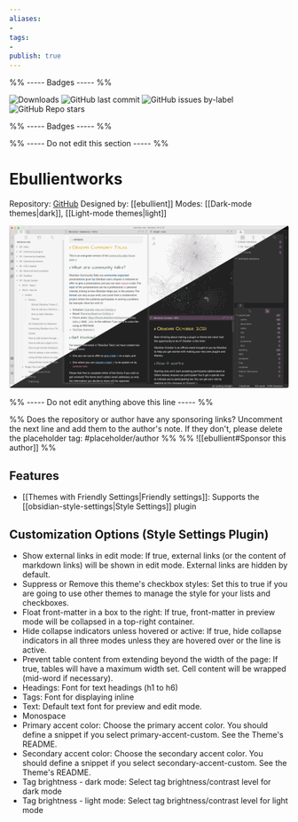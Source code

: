 ```yaml
---
aliases:
- 
tags: 
- 
publish: true
---
```


%% ----- Badges ----- %%

![Downloads](https://img.shields.io/badge/downloads-1498-573E7A?style=for-the-badge&logo=)
![GitHub last commit](https://img.shields.io/github/last-commit/ebullient/obsidian-theme-ebullientworks?color=573E7A&label=last%20update&logo=github&style=for-the-badge)
![GitHub issues by-label](https://img.shields.io/github/issues/ebullient/obsidian-theme-ebullientworks/help%20wanted?color=573E7A&logo=github&style=for-the-badge) 
![GitHub Repo stars](https://img.shields.io/github/stars/ebullient/obsidian-theme-ebullientworks?color=573E7A&logo=github&style=for-the-badge)

%% ----- Badges ----- %%

%% ----- Do not edit this section ----- %%

# Ebullientworks

Repository: [GitHub](https://github.com/ebullient/obsidian-theme-ebullientworks)
Designed by: [[ebullient]]
Modes: [[Dark-mode themes|dark]], [[Light-mode themes|light]]



![screenshot](https://github.com/ebullient/obsidian-theme-ebullientworks/raw/main/images/ebullientworks-theme.jpg)

%% ----- Do not edit anything above this line ----- %% 

%% Does the repository or author have any sponsoring links? Uncomment the next line and add them to the author's note. If they don't, please delete the placeholder tag: #placeholder/author %%
%% ![[ebullient#Sponsor this author]] %%


## Features

- [[Themes with Friendly Settings|Friendly settings]]: Supports the [[obsidian-style-settings|Style Settings]] plugin

## Customization Options (Style Settings Plugin) 
- Show external links in edit mode: If true, external links (or the content of markdown links) will be shown in edit mode. External links are hidden by default.
- Suppress or Remove this theme's checkbox styles: Set this to true if you are going to use other themes to manage the style for your lists and checkboxes.
- Float front-matter in a box to the right: If true, front-matter in preview mode will be collapsed in a top-right container.
- Hide collapse indicators unless hovered or active: If true, hide collapse indicators in all three modes unless they are hovered over or the line is active.
- Prevent table content from extending beyond the width of the page: If true, tables will have a maximum width set. Cell content will be wrapped (mid-word if necessary).
- Headings: Font for text headings (h1 to h6)
- Tags: Font for displaying inline
- Text: Default text font for preview and edit mode.
- Monospace
- Primary accent color: Choose the primary accent color. You should define a snippet if you select primary-accent-custom. See the Theme's README.
- Secondary accent color: Choose the secondary accent color. You should define a snippet if you select secondary-accent-custom. See the Theme's README.
- Tag brightness - dark mode: Select tag brightness/contrast level for dark mode
- Tag brightness - light mode: Select tag brightness/contrast level for light mode


